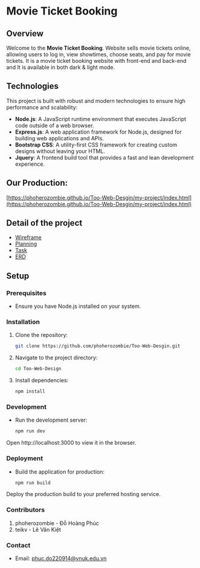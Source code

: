 # Movie Ticket Booking

## Overview
Welcome to the **Movie Ticket Booking**. Website sells movie tickets online, allowing users to log in, view showtimes, choose seats, and pay for movie tickets.
It is a movie ticket booking website with front-end and back-end and It is available in both dark & light mode.

## Technologies
This project is built with robust and modern technologies to ensure high performance and scalability:
- **Node.js**: A JavaScript runtime environment that executes JavaScript code outside of a web browser.
- **Express.js**: A web application framework for Node.js, designed for building web applications and APIs.
- **Bootstrap CSS**: A utility-first CSS framework for creating custom designs without leaving your HTML.
- **Jquery**: A frontend build tool that provides a fast and lean development experience.

## Our Production: 
[https://phoherozombie.github.io/Too-Web-Desgin/my-project/index.html](https://phoherozombie.github.io/Too-Web-Desgin/my-project/index.html)

## Detail of the project
- [Wireframe](https://www.figma.com/design/y2M5rzufGeD445zfF7HFg5/Too-Web-Design?node-id=4-9)
- [Planning](Planning.md)
- [Task](READMETASK..md)
- [ERD](https://docs.google.com/document/d/1SjSVt5SHJ2N8WGEEAqyZF5ejPiy4CpCB/edit#heading=h.gjdgxs)

## Setup

### Prerequisites
- Ensure you have Node.js installed on your system.

### Installation
1. Clone the repository:
   ```bash
   git clone https://github.com/phoherozombie/Too-Web-Desgin.git

2. Navigate to the project directory:
    ```bash
    cd Too-Web-Design

3. Install dependencies:
    ```bash
    npm install

### Development
* Run the development server:
    ```bash
    npm run dev

Open http://localhost:3000 to view it in the browser.

### Deployment

* Build the application for production:
    ```bash
    npm run build

Deploy the production build to your preferred hosting service.

### Contributors

1. phoherozombie - Đỗ Hoàng Phúc
2. teikv - Lê Văn Kiệt


### Contact
* Email: phuc.do220914@vnuk.edu.vn
